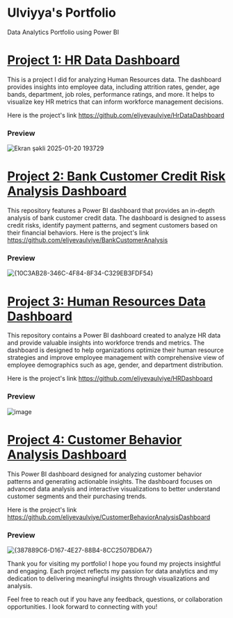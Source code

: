 # Ulviyya's Portfolio
Data Analytics Portfolio using Power BI

# [Project 1: HR Data Dashboard](https://github.com/eliyevaulviye/HrDataDashboard)


This is a project I did for analyzing Human Resources data. The dashboard provides insights into employee data, including attrition rates, gender, age bands, department, job roles, performance ratings, and more. It helps to visualize key HR metrics that can inform workforce management decisions.

Here is the project's link https://github.com/eliyevaulviye/HrDataDashboard

### Preview
![Ekran şəkli 2025-01-20 193729](https://github.com/user-attachments/assets/a2ae1c95-36f3-4d49-b806-96d2bbe95346)




# [Project 2: Bank Customer Credit Risk Analysis Dashboard](https://github.com/eliyevaulviye/BankCustomerAnalysis)


This repository features a Power BI dashboard that provides an in-depth analysis of bank customer credit data. The dashboard is designed to assess credit risks, identify payment patterns, and segment customers based on their financial behaviors.
Here is the project's link https://github.com/eliyevaulviye/BankCustomerAnalysis

### Preview
![{10C3AB28-346C-4F84-8F34-C329EB3FDF54}](https://github.com/user-attachments/assets/75cfa381-f3eb-4b13-ad0a-2f5f9d22e1b8)





# [Project 3: Human Resources Data Dashboard](https://github.com/eliyevaulviye/HRDashboard)

This repository contains a Power BI dashboard created to analyze HR data and provide valuable insights into workforce trends and metrics. The dashboard is designed to help organizations optimize their human resource strategies and improve employee management with comprehensive view of employee demographics such as age, gender, and department distribution.

Here is the project's link https://github.com/eliyevaulviye/HRDashboard
### Preview

![image](https://github.com/user-attachments/assets/247e4e51-d7e2-44b8-b5df-e49e2438d136)










# [Project 4: Customer Behavior Analysis Dashboard](https://github.com/eliyevaulviye/CustomerBehaviorAnalysisDashboard)

This Power BI dashboard designed for analyzing customer behavior patterns and generating actionable insights. The dashboard focuses on advanced data analysis and interactive visualizations to better understand customer segments and their purchasing trends.


Here is the project's link https://github.com/eliyevaulviye/CustomerBehaviorAnalysisDashboard
### Preview
![{387889C6-D167-4E27-88B4-8CC2507BD6A7}](https://github.com/user-attachments/assets/3d059806-7f95-483a-a6e3-f3fdf1c7e967)


Thank you for visiting my portfolio! I hope you found my projects insightful and engaging. Each project reflects my passion for data analytics and my dedication to delivering meaningful insights through visualizations and analysis.

Feel free to reach out if you have any feedback, questions, or collaboration opportunities. I look forward to connecting with you!










